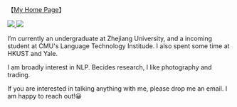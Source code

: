 

【[My Home Page](https://frankgu3528.github.io)】

<a href="https://github.com/FrankGu3528">
  <img src="https://img.shields.io/github/followers/FrankGu3528">
</a>
<a href="https://github.com/FrankGu3528">
   <img src="https://komarev.com/ghpvc/?username=FrankGu3528">
</a>

I’m currently an undergraduate at Zhejiang University, and a incoming student at CMU's Language Technology Institude. I also spent some time at HKUST and Yale.

I am broadly interest in NLP. Becides research, I like photography and trading.

If you are interested in talking anything with me, please drop me an email. I am happy to reach out!😀

